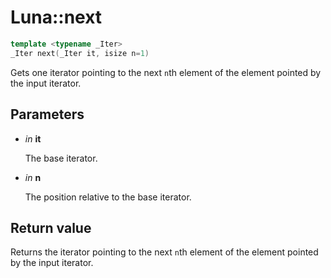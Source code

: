 # Luna::next

```c++
template <typename _Iter>
_Iter next(_Iter it, isize n=1)
```

Gets one iterator pointing to the next `n`th element of the element pointed by the input iterator. 



## Parameters
* *in* **it**

    The base iterator. 

* *in* **n**

    The position relative to the base iterator. 

## Return value
Returns the iterator pointing to the next `n`th element of the element pointed by the input iterator. 

